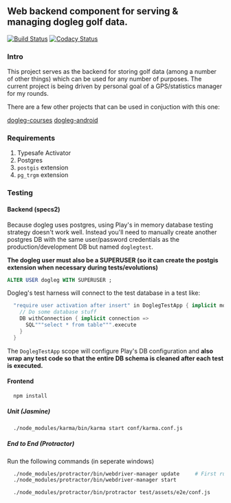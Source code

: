 ## Web backend component for serving & managing dogleg golf data.

[![Build Status](https://travis-ci.org/cranst0n/dogleg-web.svg)](https://travis-ci.org/cranst0n/dogleg-web)
[![Codacy Status](https://www.codacy.com/project/badge/353a0186912b4821b8ac5c533bc3210f)](https://www.codacy.com/public/cranstonian/dogleg-web)

### Intro

This project serves as the backend for storing golf data (among a number of
other things) which can be used for any number of purposes. The current project
is being driven by personal goal of a GPS/statistics manager for my rounds.

There are a few other projects that can be used in conjuction with this one:

[dogleg-courses](https://github.com/cranst0n/dogleg-courses)
[dogleg-android](TBD)

### Requirements

1. Typesafe Activator
1. Postgres
  1. ```postgis``` extension
  1. ```pg_trgm``` extension

### Testing

#### Backend (specs2)

Because dogleg uses postgres, using Play's in memory database testing strategy
doesn't work well. Instead you'll need to manually create another postgres DB
with the same user/password credentials as the production/development DB but
named ```doglegtest```.

**The dogleg user must also be a SUPERUSER (so it can create the postgis
extension when necessary during tests/evolutions)**

```sql
ALTER USER dogleg WITH SUPERUSER ;
```

Dogleg's test harness will connect to the test database in a test like:

  ```scala
    "require user activation after insert" in DoglegTestApp { implicit module =>
      // Do some database stuff
      DB withConnection { implicit connection =>
        SQL"""select * from table""".execute
      }
    }
  ```

The ```DoglegTestApp``` scope will configure Play's DB configuration and
**also wrap any test code so that the entire DB schema is cleaned after each
test is executed.**

#### Frontend

```bash
  npm install
```

##### Unit (Jasmine)

```bash
  ./node_modules/karma/bin/karma start conf/karma.conf.js
```

##### End to End (Protractor)

Run the following commands (in seperate windows)

```bash
  ./node_modules/protractor/bin/webdriver-manager update     # First run only
  ./node_modules/protractor/bin/webdriver-manager start
```

```bash
  ./node_modules/protractor/bin/protractor test/assets/e2e/conf.js
```

